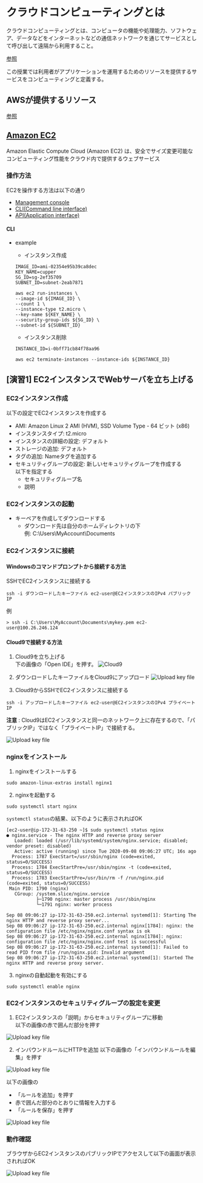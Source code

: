 # クラウドコンピューティングとは
クラウドコンピューティングとは、コンピュータの機能や処理能力、ソフトウェア、データなどをインターネットなどの通信ネットワークを通じてサービスとして呼び出して遠隔から利用すること。

[参照](http://e-words.jp/w/%E3%82%AF%E3%83%A9%E3%82%A6%E3%83%89%E3%82%B3%E3%83%B3%E3%83%94%E3%83%A5%E3%83%BC%E3%83%86%E3%82%A3%E3%83%B3%E3%82%B0.html)

この授業では利用者がアプリケーションを運用するためのリソースを提供するサービスをコンピューティングと定義する。

## AWSが提供するリソース
[参照](https://aws.amazon.com/jp/)

## [Amazon EC2](https://aws.amazon.com/jp/ec2/)
Amazon Elastic Compute Cloud (Amazon EC2) は、安全でサイズ変更可能なコンピューティング性能をクラウド内で提供するウェブサービス

### 操作方法
EC2を操作する方法は以下の通り
* [Management console](https://aws.amazon.com/jp/console/)
* [CLI(Command line interface)](https://docs.aws.amazon.com/cli/latest/reference/ec2/)
* [API(Application interface)](https://docs.aws.amazon.com/AWSEC2/latest/APIReference/Welcome.html)

#### CLI
* example
  * インスタンス作成
  ```
  IMAGE_ID=ami-02354e95b39ca8dec
  KEY_NAME=cupper
  SG_ID=sg-2ef35709
  SUBNET_ID=subnet-2eab7871

  aws ec2 run-instances \
  --image-id ${IMAGE_ID} \
  --count 1 \
  --instance-type t2.micro \
  --key-name ${KEY_NAME} \
  --security-group-ids ${SG_ID} \
  --subnet-id ${SUBNET_ID}
  ```

  * インスタンス削除
  ```
  INSTANCE_ID=i-0bff71cb84f78aa96

  aws ec2 terminate-instances --instance-ids ${INSTANCE_ID}
  ```

## [演習1] EC2インスタンスでWebサーバを立ち上げる
### EC2インスタンス作成
以下の設定でEC2インスタンスを作成する
* AMI: Amazon Linux 2 AMI (HVM), SSD Volume Type - 64 ビット (x86)
* インスタンスタイプ: t2.micro
* インスタンスの詳細の設定: デフォルト
* ストレージの追加: デフォルト
* タグの追加: Nameタグを追加する
* セキュリティグループの設定: 新しいセキュリティグループを作成する  
  以下を指定する  
  * セキュリティグループ名
  * 説明

### EC2インスタンスの起動
* キーペアを作成してダウンロードする
  * ダウンロード先は自分のホームディレクトリの下  
  例: C:\Users\MyAccount\Documents

### EC2インスタンスに接続
#### Windowsのコマンドプロンプトから接続する方法

SSHでEC2インスタンスに接続する
``` shell
ssh -i ダウンロードしたキーファイル ec2-user@EC2インスタンスのIPv4 パブリック IP
```

例
``` shell
> ssh -i C:\Users\MyAccount\Documents\mykey.pem ec2-user@100.26.246.124
```

#### Cloud9で接続する方法
1. Cloud9を立ち上げる  
下の画像の「Open IDE」を押す。
![Cloud9](./img/cloud9.png)

2. ダウンロードしたキーファイルをCloud9にアップロード
![Upload key file](./img/upload_keyfile.png)

3. Cloud9からSSHでEC2インスタンスに接続する

``` shell
ssh -i アップロードしたキーファイル ec2-user@EC2インスタンスのIPv4 プライベート IP
```

__注意__ : Cloud9はEC2インスタンスと同一のネットワーク上に存在するので、「パブリックIP」ではなく「プライベートIP」で接続する。

![Upload key file](./img/login_to_ec2.png)

### nginxをインストール

1. nginxをインストールする
```
sudo amazon-linux-extras install nginx1
```

2. nginxを起動する
```
sudo systemctl start nginx
```

`systemctl status`の結果、以下のように表示されればOK

```
[ec2-user@ip-172-31-63-250 ~]$ sudo systemctl status nginx
● nginx.service - The nginx HTTP and reverse proxy server
   Loaded: loaded (/usr/lib/systemd/system/nginx.service; disabled; vendor preset: disabled)
   Active: active (running) since Tue 2020-09-08 09:06:27 UTC; 16s ago
  Process: 1787 ExecStart=/usr/sbin/nginx (code=exited, status=0/SUCCESS)
  Process: 1784 ExecStartPre=/usr/sbin/nginx -t (code=exited, status=0/SUCCESS)
  Process: 1783 ExecStartPre=/usr/bin/rm -f /run/nginx.pid (code=exited, status=0/SUCCESS)
 Main PID: 1790 (nginx)
   CGroup: /system.slice/nginx.service
           ├─1790 nginx: master process /usr/sbin/nginx
           └─1791 nginx: worker process

Sep 08 09:06:27 ip-172-31-63-250.ec2.internal systemd[1]: Starting The nginx HTTP and reverse proxy server...
Sep 08 09:06:27 ip-172-31-63-250.ec2.internal nginx[1784]: nginx: the configuration file /etc/nginx/nginx.conf syntax is ok
Sep 08 09:06:27 ip-172-31-63-250.ec2.internal nginx[1784]: nginx: configuration file /etc/nginx/nginx.conf test is successful
Sep 08 09:06:27 ip-172-31-63-250.ec2.internal systemd[1]: Failed to read PID from file /run/nginx.pid: Invalid argument
Sep 08 09:06:27 ip-172-31-63-250.ec2.internal systemd[1]: Started The nginx HTTP and reverse proxy server.
```

3. nginxの自動起動を有効にする
```
sudo systemctl enable nginx
```

### EC2インスタンスのセキュリティグループの設定を変更
1. EC2インスタンスの「説明」からセキュリティグループに移動  
以下の画像の赤で囲んだ部分を押す

![Upload key file](./img/sg1.png)

2. インバウンドルールにHTTPを追加
以下の画像の「インバウンドルールを編集」を押す

![Upload key file](./img/sg2.png)

以下の画像の
* 「ルールを追加」を押す
* 赤で囲んだ部分のとおりに情報を入力する
* 「ルールを保存」を押す

![Upload key file](./img/sg3.png)

### 動作確認
ブラウザからEC2インスタンスのパブリックIPでアクセスして以下の画面が表示されればOK

![Upload key file](./img/nginx.png)
